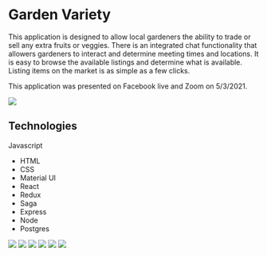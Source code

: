 
# Garden Variety

This application is designed to allow local gardeners the ability to trade or sell any extra fruits or veggies. There is an integrated chat functionality that allowers gardeners to interact and determine meeting times and locations. It is easy to browse the available listings and determine what is available. Listing items on the market is as simple as a few clicks. 

This application was presented on Facebook live and Zoom on 5/3/2021. 

<img src="/public/images/Screen Shot 2021-05-04 at 9.26.09 AM.png"/>

## Technologies

Javascript
- HTML
- CSS
- Material UI
- React
- Redux
- Saga
- Express
- Node
- Postgres

<img src="public/images/Splash.png"/>
<img src="public/images/Search.png"/>
<img src="public/images/SearchResults.png"/>
<img src="public/images/SearchModal.png"/>
<img src="public/images/Chat.png"/>
<img src="public/images/NewListing.png"/>




